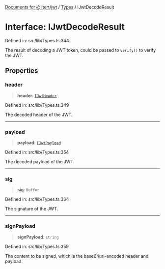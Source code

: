 [Documents for @litert/jwt](../../index.md) / [Types](../index.md) / IJwtDecodeResult

# Interface: IJwtDecodeResult

Defined in: src/lib/Types.ts:344

The result of decoding a JWT token, could be passed to `verify()` to verify the JWT.

## Properties

### header

> **header**: [`IJwtHeader`](IJwtHeader.md)

Defined in: src/lib/Types.ts:349

The decoded header of the JWT.

***

### payload

> **payload**: [`IJwtPayload`](IJwtPayload.md)

Defined in: src/lib/Types.ts:354

The decoded payload of the JWT.

***

### sig

> **sig**: `Buffer`

Defined in: src/lib/Types.ts:364

The signature of the JWT.

***

### signPayload

> **signPayload**: `string`

Defined in: src/lib/Types.ts:359

The content to be signed, which is the base64url-encoded header and payload.
